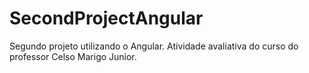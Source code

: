# SecondProjectAngular
Segundo projeto utilizando o Angular. Atividade avaliativa do curso do professor Celso Marigo Junior.
